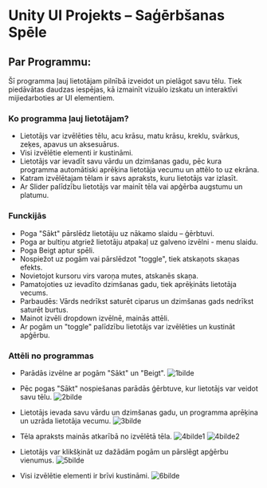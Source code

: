 # Unity UI Projekts – Saģērbšanas Spēle

## Par Programmu:
Šī programma ļauj lietotājam pilnībā izveidot un pielāgot savu tēlu.
Tiek piedāvātas daudzas iespējas, kā izmainīt vizuālo izskatu un interaktīvi mijiedarboties ar UI elementiem.

### Ko programma ļauj lietotājam?
- Lietotājs var izvēlēties tēlu, acu krāsu, matu krāsu, kreklu, svārkus, zeķes, apavus un aksesuārus.
- Visi izvēlētie elementi ir kustināmi.
- Lietotājs var ievadīt savu vārdu un dzimšanas gadu, pēc kura programma automātiski aprēķina lietotāja vecumu un attēlo to uz ekrāna.
- Katram izvēlētajam tēlam ir savs apraksts, kuru lietotājs var izlasīt.
- Ar Slider palīdzību lietotājs var mainīt tēla vai apģērba augstumu un platumu.

### Funckijās
- Poga "Sākt" pārslēdz lietotāju uz nākamo slaidu – ģērbtuvi.
- Poga ar bultiņu atgriež lietotāju atpakaļ uz galveno izvēlni - menu slaidu.
- Poga Beigt aptur spēli.
- Nospiežot uz pogām vai pārslēdzot "toggle", tiek atskaņots skaņas efekts.
- Novietojot kursoru virs varoņa mutes, atskanēs skaņa.
- Pamatojoties uz ievadīto dzimšanas gadu, tiek aprēķināts lietotāja vecums.
- Parbaudēs: Vārds nedrīkst saturēt ciparus un dzimšanas gads nedrīkst saturēt burtus.
- Mainot izvēli dropdown izvēlnē, mainās attēli.
- Ar pogām un "toggle" palīdzību lietotājs var izvēlēties un kustināt apģērbu.

### Attēli no programmas
- Parādās izvēlne ar pogām "Sākt" un "Beigt".
![1bilde](https://github.com/user-attachments/assets/7b9f2d7f-4997-4bb0-826e-173b3a10a2f1)

- Pēc pogas "Sākt" nospiešanas parādās ģērbtuve, kur lietotājs var veidot savu tēlu.
![2bilde](https://github.com/user-attachments/assets/e3e36414-f657-4742-83c9-fd387ef95d02)

- Lietotājs ievada savu vārdu un dzimšanas gadu, un programma aprēķina un uzrāda lietotāja vecumu.
![3bilde](https://github.com/user-attachments/assets/3ca9a435-6b6f-4589-b1d0-7f02c22855bc)

- Tēla apraksts mainās atkarībā no izvēlētā tēla.
![4bilde1](https://github.com/user-attachments/assets/238b77e7-6af3-40e3-b2de-feecfc134ab1)
![4bilde2](https://github.com/user-attachments/assets/ad164cc8-2dad-479c-aedd-7eccef0bc74e)

- Lietotājs var klikšķināt uz dažādām pogām un pārslēgt apģērbu vienumus.
![5bilde](https://github.com/user-attachments/assets/efe309c6-c818-437a-bf1f-6f8612ec347b)

- Visi izvēlētie elementi ir brīvi kustināmi.
![6bilde](https://github.com/user-attachments/assets/38a277c3-ced2-4daf-9c3b-3cff135fd3d5)
